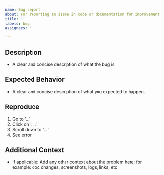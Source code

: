 ```yaml
---
name: Bug report
about: For reporting an issue in code or documentation for improvement
title: ''
labels: bug
assignees: ''

---
```


## Description

- A clear and concise description of what the bug is

## Expected Behavior

- A clear and concise description of what you expected to happen.

## Reproduce

1. Go to '...'
2. Click on '....'
3. Scroll down to '....'
4. See error

## Additional Context

- If applicable: Add any other context about the problem here; for example: doc changes, screenshots, logs, links, etc
